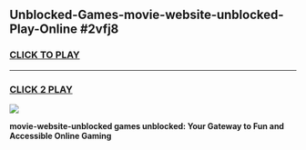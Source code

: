 
## Unblocked-Games-movie-website-unblocked-Play-Online #2vfj8
<h3>
<a href="https://news.freeplayer.one?title=movie-website-unblocked&ref=3">CLICK TO PLAY</a></h3>
<hr>

<h3>
<a href="https://news.freeplayer.one?title=movie-website-unblocked&ref=3">CLICK 2 PLAY</a>
  
</h3>

<a href="https://news.freeplayer.one?title=movie-website-unblocked&ref=3"><img src="https://clearcache.store/games.png"></a>


**movie-website-unblocked games unblocked: Your Gateway to Fun and Accessible Online Gaming**
